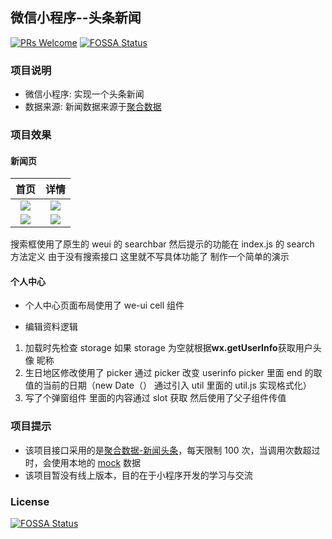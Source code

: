 ## 微信小程序--头条新闻

[![PRs Welcome](https://img.shields.io/badge/PRs-welcome-brightgreen.svg?style=flat-square)](http://makeapullrequest.com)
[![FOSSA Status](https://app.fossa.io/api/projects/git%2Bgithub.com%2FKuangPF%2FwxAPP_toutiaoNews.svg?type=shield)](https://app.fossa.io/projects/git%2Bgithub.com%2FKuangPF%2FwxAPP_toutiaoNews?ref=badge_shield)

### 项目说明

- 微信小程序: 实现一个头条新闻
- 数据来源: 新闻数据来源于[聚合数据](https://www.juhe.cn/)

### 项目效果

#### 新闻页

|                                                   首页                                                    |                                                   详情                                                    |
| :-------------------------------------------------------------------------------------------------------: | :-------------------------------------------------------------------------------------------------------: |
| ![](https://user-images.githubusercontent.com/20694238/59890837-6282d700-9405-11e9-95ce-8273c140082b.PNG) | ![](https://user-images.githubusercontent.com/20694238/59890840-631b6d80-9405-11e9-9b0c-48dd043d434e.PNG) |
| ![](https://user-images.githubusercontent.com/20694238/60524145-9ec80880-9d1e-11e9-850a-3b3bf9cbb8c7.png) | ![](https://user-images.githubusercontent.com/20694238/59890842-644c9a80-9405-11e9-9b8b-e0bab3b3b470.PNG) |

搜索框使用了原生的 weui 的 searchbar 然后提示的功能在 index.js 的 search 方法定义 由于没有搜索接口 这里就不写具体功能了 制作一个简单的演示

#### 个人中心

- 个人中心页面布局使用了 we-ui cell 组件

* 编辑资料逻辑

1. 加载时先检查 storage 如果 storage 为空就根据**wx.getUserInfo**获取用户头像 昵称
2. 生日地区修改使用了 picker 通过 picker 改变 userinfo picker 里面 end 的取值的当前的日期（new Date（） 通过引入 util 里面的 util.js 实现格式化）
3. 写了个弹窗组件 里面的内容通过 slot 获取 然后使用了父子组件传值

### 项目提示

- 该项目接口采用的是[聚合数据-新闻头条](https://www.juhe.cn/docs/api/id/235)，每天限制 100 次，当调用次数超过时，会使用本地的 [mock](https://github.com/KuangPF/wxAPP_toutiaoNews/tree/master/mocks) 数据
- 该项目暂没有线上版本，目的在于小程序开发的学习与交流

### License

[![FOSSA Status](https://app.fossa.io/api/projects/git%2Bgithub.com%2FKuangPF%2FwxAPP_toutiaoNews.svg?type=large)](https://app.fossa.io/projects/git%2Bgithub.com%2FKuangPF%2FwxAPP_toutiaoNews?ref=badge_large)
